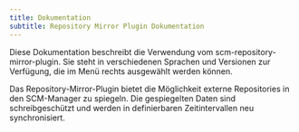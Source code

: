 ```yaml
---
title: Dokumentation
subtitle: Repository Mirror Plugin Dokumentation
---
```

Diese Dokumentation beschreibt die Verwendung vom scm-repository-mirror-plugin. Sie steht in verschiedenen Sprachen und Versionen zur Verfügung, die im Menü rechts ausgewählt werden können.

Das Repository-Mirror-Plugin bietet die Möglichkeit externe Repositories in den SCM-Manager zu spiegeln. Die gespiegelten Daten sind schreibgeschützt und werden in definierbaren Zeitintervallen neu synchronisiert.

